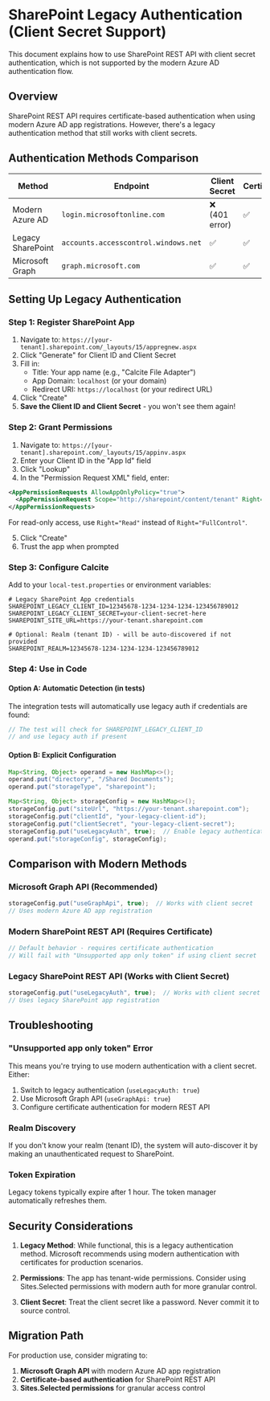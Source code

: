 # SharePoint Legacy Authentication (Client Secret Support)

This document explains how to use SharePoint REST API with client secret authentication, which is not supported by the modern Azure AD authentication flow.

## Overview

SharePoint REST API requires certificate-based authentication when using modern Azure AD app registrations. However, there's a legacy authentication method that still works with client secrets.

## Authentication Methods Comparison

| Method | Endpoint | Client Secret | Certificate | Setup Complexity |
|--------|----------|--------------|-------------|------------------|
| Modern Azure AD | `login.microsoftonline.com` | ❌ (401 error) | ✅ | Medium |
| Legacy SharePoint | `accounts.accesscontrol.windows.net` | ✅ | ✅ | Low |
| Microsoft Graph | `graph.microsoft.com` | ✅ | ✅ | Low |

## Setting Up Legacy Authentication

### Step 1: Register SharePoint App

1. Navigate to: `https://[your-tenant].sharepoint.com/_layouts/15/appregnew.aspx`
2. Click "Generate" for Client ID and Client Secret
3. Fill in:
   - Title: Your app name (e.g., "Calcite File Adapter")
   - App Domain: `localhost` (or your domain)
   - Redirect URI: `https://localhost` (or your redirect URL)
4. Click "Create"
5. **Save the Client ID and Client Secret** - you won't see them again!

### Step 2: Grant Permissions

1. Navigate to: `https://[your-tenant].sharepoint.com/_layouts/15/appinv.aspx`
2. Enter your Client ID in the "App Id" field
3. Click "Lookup"
4. In the "Permission Request XML" field, enter:

```xml
<AppPermissionRequests AllowAppOnlyPolicy="true">
  <AppPermissionRequest Scope="http://sharepoint/content/tenant" Right="FullControl" />
</AppPermissionRequests>
```

For read-only access, use `Right="Read"` instead of `Right="FullControl"`.

5. Click "Create"
6. Trust the app when prompted

### Step 3: Configure Calcite

Add to your `local-test.properties` or environment variables:

```properties
# Legacy SharePoint App credentials
SHAREPOINT_LEGACY_CLIENT_ID=12345678-1234-1234-1234-123456789012
SHAREPOINT_LEGACY_CLIENT_SECRET=your-client-secret-here
SHAREPOINT_SITE_URL=https://your-tenant.sharepoint.com

# Optional: Realm (tenant ID) - will be auto-discovered if not provided
SHAREPOINT_REALM=12345678-1234-1234-1234-123456789012
```

### Step 4: Use in Code

#### Option A: Automatic Detection (in tests)
The integration tests will automatically use legacy auth if credentials are found:

```java
// The test will check for SHAREPOINT_LEGACY_CLIENT_ID
// and use legacy auth if present
```

#### Option B: Explicit Configuration

```java
Map<String, Object> operand = new HashMap<>();
operand.put("directory", "/Shared Documents");
operand.put("storageType", "sharepoint");

Map<String, Object> storageConfig = new HashMap<>();
storageConfig.put("siteUrl", "https://your-tenant.sharepoint.com");
storageConfig.put("clientId", "your-legacy-client-id");
storageConfig.put("clientSecret", "your-legacy-client-secret");
storageConfig.put("useLegacyAuth", true);  // Enable legacy authentication
operand.put("storageConfig", storageConfig);
```

## Comparison with Modern Methods

### Microsoft Graph API (Recommended)
```java
storageConfig.put("useGraphApi", true);  // Works with client secret
// Uses modern Azure AD app registration
```

### Modern SharePoint REST API (Requires Certificate)
```java
// Default behavior - requires certificate authentication
// Will fail with "Unsupported app only token" if using client secret
```

### Legacy SharePoint REST API (Works with Client Secret)
```java
storageConfig.put("useLegacyAuth", true);  // Works with client secret
// Uses legacy SharePoint app registration
```

## Troubleshooting

### "Unsupported app only token" Error
This means you're trying to use modern authentication with a client secret. Either:
1. Switch to legacy authentication (`useLegacyAuth: true`)
2. Use Microsoft Graph API (`useGraphApi: true`)
3. Configure certificate authentication for modern REST API

### Realm Discovery
If you don't know your realm (tenant ID), the system will auto-discover it by making an unauthenticated request to SharePoint.

### Token Expiration
Legacy tokens typically expire after 1 hour. The token manager automatically refreshes them.

## Security Considerations

1. **Legacy Method**: While functional, this is a legacy authentication method. Microsoft recommends using modern authentication with certificates for production scenarios.

2. **Permissions**: The app has tenant-wide permissions. Consider using Sites.Selected permissions with modern auth for more granular control.

3. **Client Secret**: Treat the client secret like a password. Never commit it to source control.

## Migration Path

For production use, consider migrating to:
1. **Microsoft Graph API** with modern Azure AD app registration
2. **Certificate-based authentication** for SharePoint REST API
3. **Sites.Selected permissions** for granular access control
